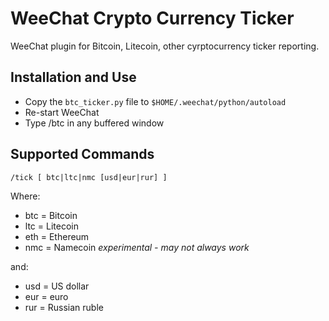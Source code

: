 WeeChat Crypto Currency Ticker
==============================
WeeChat plugin for Bitcoin, Litecoin, other cyrptocurrency ticker reporting.


Installation and Use
--------------------
* Copy the `btc_ticker.py` file to `$HOME/.weechat/python/autoload`
* Re-start WeeChat
* Type /btc in any buffered window


Supported Commands
------------------
```/tick [ btc|ltc|nmc [usd|eur|rur] ]```

Where:
* btc = Bitcoin
* ltc = Litecoin
* eth = Ethereum
* nmc = Namecoin  _experimental - may not always work_

and:

* usd = US dollar
* eur = euro
* rur = Russian ruble

